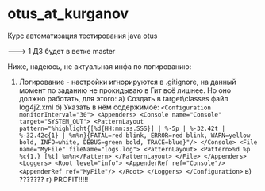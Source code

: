 # otus_at_kurganov
Курс автоматизация тестирования java otus

---> 1 ДЗ будет в ветке master


Ниже, надеюсь, не актуальная инфа по логированию: 

1) Логирование - настройки игнорируются в .gitignore, на данный момент по заданию не прокидываю в Гит всё лишнее.
Но оно должно работать, для этого: 
   а) Создать в target\classes файл log4j2.xml
   б) Указать в нём содержимое:
   `<Configuration monitorInterval="30">
   <Appenders>
   <Console name="Console" target="SYSTEM_OUT">
   <PatternLayout pattern="%highlight{[%d{HH:mm:ss.SSS}] | %-5p | %-32.42t | %-32.42c{1} | %m%n}{FATAL=red blink, ERROR=red blink, WARN=yellow bold, INFO=white, DEBUG=green bold, TRACE=blue}"/>
   </Console>
   <File name="MyFile" fileName="logs.log">
   <PatternLayout>
   <Pattern>%d %p %c{1.} [%t] %m%n</Pattern>
   </PatternLayout>
   </File>
   </Appenders>
   <Loggers>
   <Root level="info">
   <AppenderRef ref="Console"/>
   <AppenderRef ref="MyFile"/>
   </Root>
   </Loggers>
   </Configuration>`
   в) ???????
   г) PROFIT!!!!!
